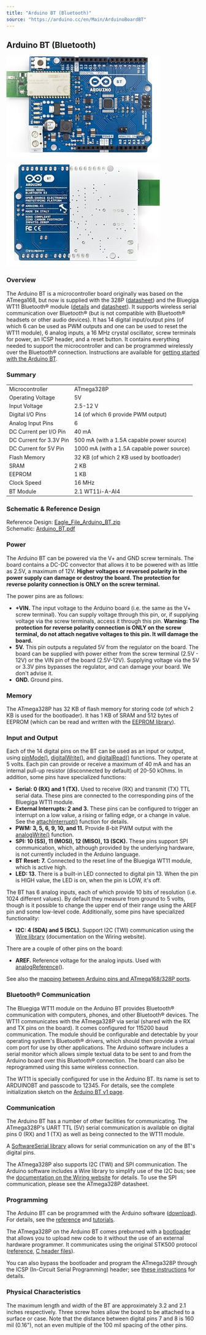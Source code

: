```yaml
---
title: "Arduino BT (Bluetooth)"
source: "https://arduino.cc/en/Main/ArduinoBoardBT"
---
```


## Arduino BT (Bluetooth)

![Arduino BT Front](assets/ArduinoBT_Front_400px.jpg)

![Arduino BT Back](assets/ArduinoBT_Back_400px.jpg)

### Overview

The Arduino BT is a microcontroller board originally was based on the ATmega168, but now is supplied with the 328P ([datasheet](http://www.atmel.com/devices/atmega328.aspx?tab=documents)) and the Bluegiga WT11 Bluetooth® module ([details](http://www.bluegiga.com/WT11i%5FClass%5F1%5FBluetooth%5FModule) and [datasheet](http://www.bluegiga.com/files/bluegiga/Pub%20files/WT11i%5FProduct%5FBrief%5F140711%5Flores.pdf)). It supports wireless serial communication over Bluetooth® (but is not compatible with Bluetooth® headsets or other audio devices). It has 14 digital input/output pins (of which 6 can be used as PWM outputs and one can be used to reset the WT11 module), 6 analog inputs, a 16 MHz crystal oscillator, screw terminals for power, an ICSP header, and a reset button. It contains everything needed to support the microcontroller and can be programmed wirelessly over the Bluetooth® connection. Instructions are available for [getting started with the Arduino BT](content\retired\06.getting-started-guides\ArduinoBT).

### Summary

|||
|-|-|
|Microcontroller|ATmega328P|
|Operating Voltage|5V|
|Input Voltage|2.5-12 V|
|Digital I/O Pins|14 (of which 6 provide PWM output)|
|Analog Input Pins|6|
|DC Current per I/O Pin|40 mA|
|DC Current for 3.3V Pin|500 mA (with a 1.5A capable power source)|
|DC Current for 5V Pin|1000 mA (with a 1.5A capable power source)|
|Flash Memory|32 KB (of which 2 KB used by bootloader)|
|SRAM|2 KB|
|EEPROM|1 KB|
|Clock Speed|16 MHz|
|BT Module|2.1 WT11i\-A-AI4|

### Schematic & Reference Design

Reference Design: [Eagle\_File\_Arduino\_BT.zip](//www.arduino.cc/en/uploads/Main/Arduino%5FBT.zip)   
Schematic: [Arduino\_BT.pdf](//www.arduino.cc/en/uploads/Main/Arduino%5FBT.pdf) 

### Power

The Arduino BT can be powered via the V+ and GND screw terminals. The board contains a DC-DC convector that allows it to be powered with as little as 2.5V, a maximum of 12V. **Higher voltages or reversed polarity in the power supply can damage or destroy the board. The protection for reverse polarity connection is ONLY on the screw terminal.** 

The power pins are as follows:

* **+VIN.** The input voltage to the Arduino board (i.e. the same as the V+ screw terminal). You can supply voltage through this pin, or, if supplying voltage via the screw terminals, access it through this pin. **Warning: The protection for reverse polarity connection is ONLY on the screw terminal, do not attach negative voltages to this pin. It will damage the board.**
* **5V.** This pin outputs a regulated 5V from the regulator on the board. The board can be supplied with power either from the screw terminal (2.5V - 12V) or the VIN pin of the board (2.5V-12V). Supplying voltage via the 5V or 3.3V pins bypasses the regulator, and can damage your board. We don't advise it.
* **GND.** Ground pins.

### Memory

The ATmega328P has 32 KB of flash memory for storing code (of which 2 KB is used for the bootloader). It has 1 KB of SRAM and 512 bytes of EEPROM (which can be read and written with the [EEPROM library](http://www.arduino.cc/en/Reference/EEPROM)).

### Input and Output

Each of the 14 digital pins on the BT can be used as an input or output, using [pinMode()](//www.arduino.cc/en/Reference/PinMode), [digitalWrite()](//www.arduino.cc/en/Reference/DigitalWrite), and [digitalRead()](//www.arduino.cc/en/Reference/DigitalRead) functions. They operate at 5 volts. Each pin can provide or receive a maximum of 40 mA and has an internal pull-up resistor (disconnected by default) of 20-50 kOhms. In addition, some pins have specialized functions:

* **Serial: 0 (RX) and 1 (TX).** Used to receive (RX) and transmit (TX) TTL serial data. These pins are connected to the corresponding pins of the Bluegiga WT11 module.
* **External Interrupts: 2 and 3.** These pins can be configured to trigger an interrupt on a low value, a rising or falling edge, or a change in value. See the [attachInterrupt()](//www.arduino.cc/en/Reference/AttachInterrupt) function for details.
* **PWM: 3, 5, 6, 9, 10, and 11.** Provide 8-bit PWM output with the [analogWrite()](//www.arduino.cc/en/Reference/AnalogWrite) function.
* **SPI: 10 (SS), 11 (MOSI), 12 (MISO), 13 (SCK).** These pins support SPI communication, which, although provided by the underlying hardware, is not currently included in the Arduino language.
* **BT Reset: 7.** Connected to the reset line of the Bluegiga WT11 module, which is active high.
* **LED: 13.** There is a built-in LED connected to digital pin 13\. When the pin is HIGH value, the LED is on, when the pin is LOW, it's off.

The BT has 6 analog inputs, each of which provide 10 bits of resolution (i.e. 1024 different values). By default they measure from ground to 5 volts, though is it possible to change the upper end of their range using the AREF pin and some low-level code. Additionally, some pins have specialized functionality:

* **I2C: 4 (SDA) and 5 (SCL).** Support I2C (TWI) communication using the [Wire library](http://wiring.org.co/reference/libraries/Wire/index.html) (documentation on the Wiring website).

There are a couple of other pins on the board:

* **AREF.** Reference voltage for the analog inputs. Used with [analogReference](//www.arduino.cc/en/Reference/AnalogReference)().

See also the [mapping between Arduino pins and ATmega168/328P ports](https://docs.arduino.cc/hacking/hardware/PinMapping168).

### Bluetooth® Communication

The Bluegiga WT11 module on the Arduino BT provides Bluetooth® communication with computers, phones, and other Bluetooth® devices. The WT11 communicates with the ATmega328P via serial (shared with the RX and TX pins on the board). It comes configured for 115200 baud communication. The module should be configurable and detectable by your operating system's Bluetooth® drivers, which should then provide a virtual com port for use by other applications. The Arduino software includes a serial monitor which allows simple textual data to be sent to and from the Arduino board over this Bluetooth® connection. The board can also be reprogrammed using this same wireless connection.

The WT11 is specially configured for use in the Arduino BT. Its name is set to ARDUINOBT and passcode to 12345\. For details, see the complete initialization sketch on the [Arduino BT v1 page](./../arduino-BT-v1/content.md).

### Communication

The Arduino BT has a number of other facilities for communicating. The ATmega328P's UART TTL (5V) serial communication is available on digital pins 0 (RX) and 1 (TX) as well as being connected to the WT11 module.

A [SoftwareSerial library](http://www.arduino.cc/en/Reference/SoftwareSerial) allows for serial communication on any of the BT's digital pins.

The ATmega328P also supports I2C (TWI) and SPI communication. The Arduino software includes a Wire library to simplify use of the I2C bus; see the [documentation on the Wiring website](http://wiring.org.co/reference/libraries/Wire/index.html) for details. To use the SPI communication, please see the ATmega328P datasheet.

### Programming

The Arduino BT can be programmed with the Arduino software ([download](//www.arduino.cc/en/Main/Software)). For details, see the [reference](//www.arduino.cc/en/Reference/HomePage) and [tutorials](https://docs.arduino.cc/tutorials/).

The ATmega328P on the Arduino BT comes preburned with a [bootloader](//www.arduino.cc/en/Tutorial/Bootloader) that allows you to upload new code to it without the use of an external hardware programmer. It communicates using the original STK500 protocol ([reference](http://www.atmel.com/dyn/resources/prod%5Fdocuments/doc2525.pdf), [C header files](http://www.atmel.com/dyn/resources/prod%5Fdocuments/avr061.zip)).

You can also bypass the bootloader and program the ATmega328P through the ICSP (In-Circuit Serial Programming) header; see [these instructions](//www.arduino.cc/en/Hacking/Programmer) for details.

### Physical Characteristics

The maximum length and width of the BT are approximately 3.2 and 2.1 inches respectively. Three screw holes allow the board to be attached to a surface or case. Note that the distance between digital pins 7 and 8 is 160 mil (0.16"), not an even multiple of the 100 mil spacing of the other pins.